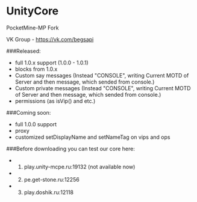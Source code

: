# UnityCore
PocketMine-MP Fork

VK Group - https://vk.com/begsapi

###Released:
- full 1.0.x support (1.0.0 - 1.0.1)
- blocks from 1.0.х
- Custom say messages (Instead "CONSOLE", writing Current MOTD of Server and then message, which sended from console.)
- Custom private messages (Instead "CONSOLE", writing Current MOTD of Server and then message, which sended from console.)
- permissions (as isVip() and etc.)

###Coming soon:
- full 1.0.0 support
- proxy
- customized setDisplayName and setNameTag on vips and ops

###Before downloading you can test our core here:
* 1. play.unity-mcpe.ru:19132 (not available now)
* 2. pe.get-stone.ru:12256
* 3. play.doshik.ru:12118
